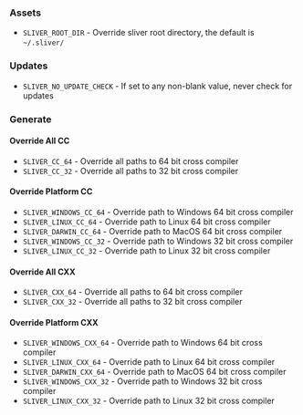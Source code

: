 ### Assets

* `SLIVER_ROOT_DIR` - Override sliver root directory, the default is `~/.sliver/`

### Updates

* `SLIVER_NO_UPDATE_CHECK` - If set to any non-blank value, never check for updates

### Generate

#### Override All CC

* `SLIVER_CC_64` - Override all paths to 64 bit cross compiler
* `SLIVER_CC_32` - Override all paths to 32 bit cross compiler

#### Override Platform CC

* `SLIVER_WINDOWS_CC_64` - Override path to Windows 64 bit cross compiler
* `SLIVER_LINUX_CC_64` - Override path to Linux 64 bit cross compiler
* `SLIVER_DARWIN_CC_64` - Override path to MacOS 64 bit cross compiler
* `SLIVER_WINDOWS_CC_32` - Override path to Windows 32 bit cross compiler
* `SLIVER_LINUX_CC_32` - Override path to Linux 32 bit cross compiler

#### Override All CXX

* `SLIVER_CXX_64` - Override all paths to 64 bit cross compiler
* `SLIVER_CXX_32` - Override all paths to 32 bit cross compiler

#### Override Platform CXX

* `SLIVER_WINDOWS_CXX_64` - Override path to Windows 64 bit cross compiler
* `SLIVER_LINUX_CXX_64` - Override path to Linux 64 bit cross compiler
* `SLIVER_DARWIN_CXX_64` - Override path to MacOS 64 bit cross compiler
* `SLIVER_WINDOWS_CXX_32` - Override path to Windows 32 bit cross compiler
* `SLIVER_LINUX_CXX_32` - Override path to Linux 32 bit cross compiler